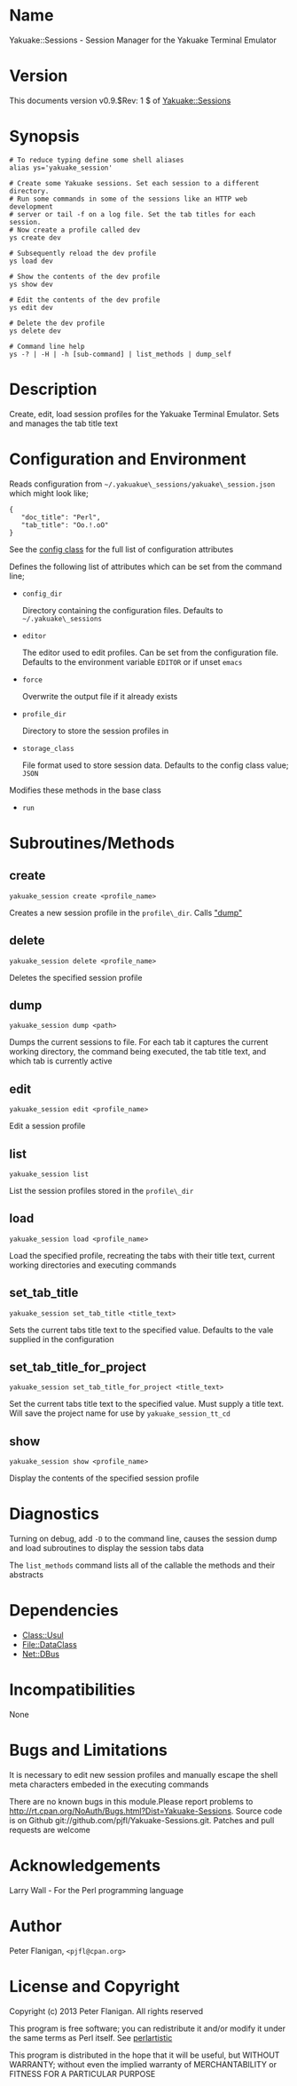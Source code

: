 # Name

Yakuake::Sessions - Session Manager for the Yakuake Terminal Emulator

# Version

This documents version v0.9.$Rev: 1 $ of [Yakuake::Sessions](https://metacpan.org/module/Yakuake::Sessions)

# Synopsis

    # To reduce typing define some shell aliases
    alias ys='yakuake_session'

    # Create some Yakuake sessions. Set each session to a different directory.
    # Run some commands in some of the sessions like an HTTP web development
    # server or tail -f on a log file. Set the tab titles for each session.
    # Now create a profile called dev
    ys create dev

    # Subsequently reload the dev profile
    ys load dev

    # Show the contents of the dev profile
    ys show dev

    # Edit the contents of the dev profile
    ys edit dev

    # Delete the dev profile
    ys delete dev

    # Command line help
    ys -? | -H | -h [sub-command] | list_methods | dump_self

# Description

Create, edit, load session profiles for the Yakuake Terminal Emulator. Sets
and manages the tab title text

# Configuration and Environment

Reads configuration from `~/.yakuakue\_sessions/yakuake\_session.json` which
might look like;

    {
       "doc_title": "Perl",
       "tab_title": "Oo.!.oO"
    }

See the [config class](https://metacpan.org/module/Yakuake::Sessions::Config) for the full list of
configuration attributes

Defines the following list of attributes which can be set from the command
line;

- `config_dir`

    Directory containing the configuration files. Defaults to
    `~/.yakuake\_sessions`

- `editor`

    The editor used to edit profiles. Can be set from the configuration
    file. Defaults to the environment variable `EDITOR` or if unset
    `emacs`

- `force`

    Overwrite the output file if it already exists

- `profile_dir`

    Directory to store the session profiles in

- `storage_class`

    File format used to store session data. Defaults to the config class
    value; `JSON`

Modifies these methods in the base class

- `run`

# Subroutines/Methods

## create

    yakuake_session create <profile_name>

Creates a new session profile in the `profile\_dir`. Calls ["dump"](#dump)

## delete

    yakuake_session delete <profile_name>

Deletes the specified session profile

## dump

    yakuake_session dump <path>

Dumps the current sessions to file. For each tab it captures the
current working directory, the command being executed, the tab title text,
and which tab is currently active

## edit

    yakuake_session edit <profile_name>

Edit a session profile

## list

    yakuake_session list

List the session profiles stored in the `profile\_dir`

## load

    yakuake_session load <profile_name>

Load the specified profile, recreating the tabs with their title text,
current working directories and executing commands

## set\_tab\_title

    yakuake_session set_tab_title <title_text>

Sets the current tabs title text to the specified value. Defaults to the
vale supplied in the configuration

## set\_tab\_title\_for\_project

    yakuake_session set_tab_title_for_project <title_text>

Set the current tabs title text to the specified value. Must supply a
title text. Will save the project name for use by
`yakuake_session_tt_cd`

## show

    yakuake_session show <profile_name>

Display the contents of the specified session profile

# Diagnostics

Turning on debug, add `-D` to the command line, causes the session dump
and load subroutines to display the session tabs data

The `list_methods` command lists all of the callable the methods and
their abstracts

# Dependencies

- [Class::Usul](https://metacpan.org/module/Class::Usul)
- [File::DataClass](https://metacpan.org/module/File::DataClass)
- [Net::DBus](https://metacpan.org/module/Net::DBus)

# Incompatibilities

None

# Bugs and Limitations

It is necessary to edit new session profiles and manually escape the shell
meta characters embeded in the executing commands

There are no known bugs in this module.Please report problems to
http://rt.cpan.org/NoAuth/Bugs.html?Dist=Yakuake-Sessions. Source code
is on Github git://github.com/pjfl/Yakuake-Sessions.git. Patches and
pull requests are welcome

# Acknowledgements

Larry Wall - For the Perl programming language

# Author

Peter Flanigan, `<pjfl@cpan.org>`

# License and Copyright

Copyright (c) 2013 Peter Flanigan. All rights reserved

This program is free software; you can redistribute it and/or modify it
under the same terms as Perl itself. See [perlartistic](https://metacpan.org/module/perlartistic)

This program is distributed in the hope that it will be useful,
but WITHOUT WARRANTY; without even the implied warranty of
MERCHANTABILITY or FITNESS FOR A PARTICULAR PURPOSE
